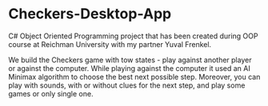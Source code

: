 # Checkers-Desktop-App
C# Object Oriented Programming project that has been created during OOP course at Reichman University with my partner Yuval Frenkel.

We build the Checkers game with tow states - play against another player or against the computer.
While playing against the computer it used an AI Minimax algorithm to choose the best next possible step.
Moreover, you can play with sounds, with or without clues for the next step, and play some games or only single one.
